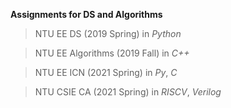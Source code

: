 **Assignments for DS and Algorithms**

>NTU EE DS (2019 Spring) in *Python*

>NTU EE Algorithms (2019 Fall) in *C++* 

>NTU EE ICN (2021 Spring) in *Py*, *C*

>NTU CSIE CA (2021 Spring) in *RISCV*, *Verilog*
